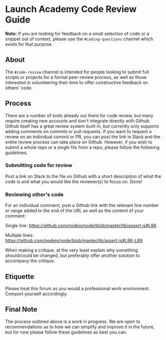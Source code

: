 # Launch Academy Code Review Guide

**Note:** If you are looking for feedback on a small selection of code or a snippet out of context, please use the `#coding-questions` channel which exists for that purpose.

## About
The `#code-review` channel is intended for people looking to submit full scripts or projects for a formal peer-review process, as well as those interested in volunteering their time to offer constructive feedback on others' code.

## Process
There are a number of tools already out there for code review, but many require creating new accounts and don't integrate directly with Github. Github itself has a great review system built-in, but currently only supports adding comments on commits or pull requests. If you want to request a review on an individual commit or PR, you can post the link in Slack and the entire review process can take place on Github. However, if you wish to submit a whole repo or a single file from a repo, please follow the following guidelines.

### Submitting code for review
Post a link on Slack to the file on Github with a short description of what the code is and what you would like the reviewer(s) to focus on. Done!

### Reviewing other's code
For an individual comment, post a Github link with the relevant line number or range added to the end of the URL as well as the content of your comment:

Single line: https://github.com/nodejs/node/blob/master/lib/assert.js#L86

Multiple lines: https://github.com/nodejs/node/blob/master/lib/assert.js#L86-L89

When making a critique, at the very least explain why something should/could be changed, but preferably offer another solution to accompany the critique.

## Etiquette
Please treat this forum as you would a professional work environment. Comport yourself accordingly.

## Final Note
The process outlined above is a work in progress. We are open to recommendations as to how we can simplify and improve it in the future, but for now please follow these guidelines as best you can.
